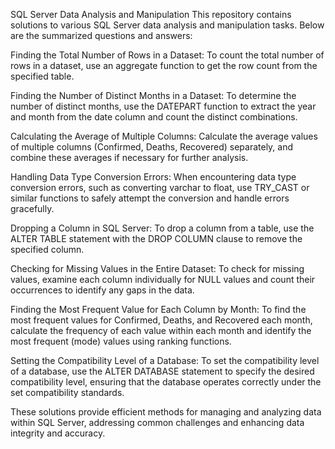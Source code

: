 SQL Server Data Analysis and Manipulation
This repository contains solutions to various SQL Server data analysis and manipulation tasks. Below are the summarized questions and answers:

Finding the Total Number of Rows in a Dataset: To count the total number of rows in a dataset, use an aggregate function to get the row count from the specified table.

Finding the Number of Distinct Months in a Dataset: To determine the number of distinct months, use the DATEPART function to extract the year and month from the date column and count the distinct combinations.

Calculating the Average of Multiple Columns: Calculate the average values of multiple columns (Confirmed, Deaths, Recovered) separately, and combine these averages if necessary for further analysis.

Handling Data Type Conversion Errors: When encountering data type conversion errors, such as converting varchar to float, use TRY_CAST or similar functions to safely attempt the conversion and handle errors gracefully.

Dropping a Column in SQL Server: To drop a column from a table, use the ALTER TABLE statement with the DROP COLUMN clause to remove the specified column.

Checking for Missing Values in the Entire Dataset: To check for missing values, examine each column individually for NULL values and count their occurrences to identify any gaps in the data.

Finding the Most Frequent Value for Each Column by Month: To find the most frequent values for Confirmed, Deaths, and Recovered each month, calculate the frequency of each value within each month and identify the most frequent (mode) values using ranking functions.

Setting the Compatibility Level of a Database: To set the compatibility level of a database, use the ALTER DATABASE statement to specify the desired compatibility level, ensuring that the database operates correctly under the set compatibility standards.

These solutions provide efficient methods for managing and analyzing data within SQL Server, addressing common challenges and enhancing data integrity and accuracy.

